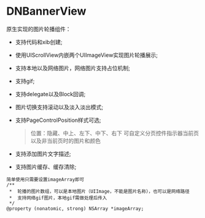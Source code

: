 # DNBannerView
原生实现的图片轮播组件：

+ 支持代码和xib创建;
+ 使用UIScrollView内嵌两个UIImageView实现图片轮播展示;
+ 支持本地以及网络图片，网络图片支持占位机制;
+ 支持gif;
+ 支持delegate以及Block回调;
+ 图片切换支持滚动以及淡入淡出模式;
+ 支持PageControlPosition样式可选;

	>  位置：隐藏、中上、左下、中下、右下
	>  可自定义分页控件指示器当前页以及非当前页时的图片和颜色
+ 支持添加图片文字描述;
+ 支持图片缓存、缓存清除;

```
简单使用只需要设置imageArray即可
/**
 *  轮播的图片数组，可以是本地图片（UIImage，不能是图片名称），也可以是网络路径
 *  支持网络gif图片，本地gif需做处理后传入
 */
@property (nonatomic, strong) NSArray *imageArray;

```